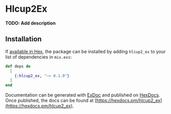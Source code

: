 # Hlcup2Ex

**TODO: Add description**

## Installation

If [available in Hex](https://hex.pm/docs/publish), the package can be installed
by adding `hlcup2_ex` to your list of dependencies in `mix.exs`:

```elixir
def deps do
  [
    {:hlcup2_ex, "~> 0.1.0"}
  ]
end
```

Documentation can be generated with [ExDoc](https://github.com/elixir-lang/ex_doc)
and published on [HexDocs](https://hexdocs.pm). Once published, the docs can
be found at [https://hexdocs.pm/hlcup2_ex](https://hexdocs.pm/hlcup2_ex).

